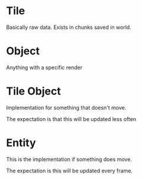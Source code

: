 # Tile

Basically raw data. Exists in chunks saved in world.

# Object

Anything with a specific render

# Tile Object

Implementation for something that doesn't move.

The expectation is that this will be updated less often

# Entity

This is the implementation if something does move.

The expectation is this will be updated every frame.
